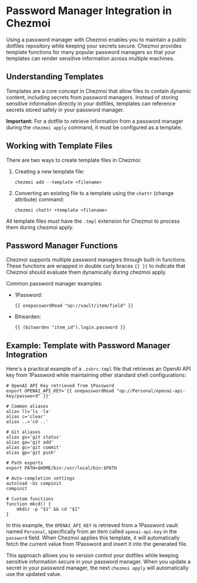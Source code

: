 # Password Manager Integration in Chezmoi

Using a password manager with Chezmoi enables you to maintain a public dotfiles
repository while keeping your secrets secure. Chezmoi provides template functions
for many popular password managers so that your templates can render sensitive
information across multiple machines.

## Understanding Templates

Templates are a core concept in Chezmoi that allow files to contain dynamic
content, including secrets from password managers. Instead of storing
sensitive information directly in your dotfiles, templates can reference
secrets stored safely in your password manager.

**Important:** For a dotfile to retrieve information from a password manager
during the `chezmoi apply` command, it must be configured as a template.


## Working with Template Files

There are two ways to create template files in Chezmoi:

1. Creating a new template file:

       chezmoi add --template <filename>

2. Converting an existing file to a template using the `chattr` (change
   attribute) command:

       chezmoi chattr +template <filename>

All template files must have the `.tmpl` extension for Chezmoi to process them during chezmoi apply.


## Password Manager Functions

Chezmoi supports multiple password managers through built-in functions. These
functions are wrapped in double curly braces `{{ }}` to indicate that Chezmoi
should evaluate them dynamically during chezmoi apply.

Common password manager examples:

* 1Password:

      {{ onepasswordRead "op://vault/item/field" }}

* Bitwarden:

      {{ (bitwarden "item_id").login.password }}

## Example: Template with Password Manager Integration

Here's a practical example of a `.zshrc.tmpl` file that retrieves an OpenAI API
key from 1Password while maintaining other standard shell configurations:

```
# OpenAI API Key retrieved from 1Password
export OPENAI_API_KEY='{{ onepasswordRead "op://Personal/openai-api-key/password" }}'

# Common aliases
alias ll='ls -la'
alias c='clear'
alias ..='cd ..'

# Git aliases
alias gs='git status'
alias ga='git add'
alias gc='git commit'
alias gp='git push'

# Path exports
export PATH=$HOME/bin:/usr/local/bin:$PATH

# Auto-completion settings
autoload -Uz compinit
compinit

# Custom functions
function mkcd() {
    mkdir -p "$1" && cd "$1"
}
```

In this example, the `OPENAI_API_KEY` is retrieved from a 1Password vault
named `Personal`, specifically from an item called `openai-api-key` in the
`password` field. When Chezmoi applies this template, it will automatically
fetch the current value from 1Password and insert it into the generated file.

This approach allows you to version control your dotfiles while keeping
sensitive information secure in your password manager. When you update a
secret in your password manager, the next `chezmoi apply` will automatically use
the updated value.
